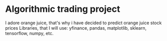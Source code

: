 # Algorithmic trading project
I adore orange juice, that's why i have decided to predict orange juice stock prices
Libraries, that I will use: yfinance, pandas, matplotlib, sklearn, tensorflow, numpy, etc.
